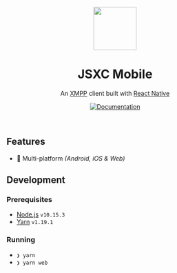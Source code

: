 <p align="center">
  <img src="https://user-images.githubusercontent.com/11808903/67002091-68e73e00-f0db-11e9-8a21-63d776796b4b.png" width="100"/>
</p>

<h1 align="center">JSXC Mobile</h1>

<div align="center">
  <p>An <a href="https://xmpp.org">XMPP</a> client built with <a href="https://facebook.github.io/react-native">React Native</a></p>

  <a href="https://expo.io/" target="_blank"><img alt="Documentation" src="https://img.shields.io/badge/Runs%20with%20Expo-4630EB.svg?style=flat-square&logo=EXPO&labelColor=f3f3f3&logoColor=000" /></a>
</div>

<br />

## Features

- 📱 Multi-platform _(Android, iOS & Web)_

## Development

### Prerequisites

- [Node.js](https://nodejs.org/en) `v10.15.3`
- [Yarn](https://yarnpkg.com/lang/en/) `v1.19.1`

### Running

- `❯ yarn`
- `❯ yarn web`
